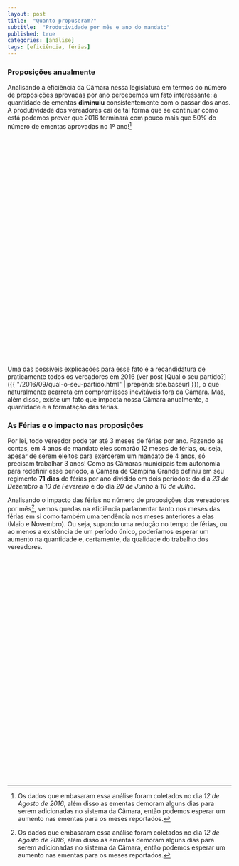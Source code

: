 ```yaml
---
layout: post
title:  "Quanto propuseram?"
subtitle:  "Produtividade por mês e ano do mandato"
published: true
categories: [análise]
tags: [eficiência, férias]
---
```




### Proposições anualmente

Analisando a eficiência da Câmara nessa legislatura em termos do número de proposições aprovadas por ano percebemos um fato interessante: a quantidade de ementas **diminuiu** consistentemente com o passar dos anos. A produtividade dos vereadores cai de tal forma que se continuar como está podemos prever que 2016 terminará com pouco mais que 50% do número de ementas aprovadas no 1º ano![^footnote-dia-coleta]

<!--html_preserve--><div id="htmlwidget-7612572b0ab4abb581ee" style="width:100%;height:500px;" class="highchart html-widget"></div>
<script type="application/json" data-for="htmlwidget-7612572b0ab4abb581ee">{"x":{"hc_opts":{"title":{"text":"Nº de Ementas por Ano"},"yAxis":{"title":{"text":null},"plotLines":[{"value":1663,"color":"green","width":2,"zIndex":4,"dashStyle":"dash","label":{"text":"50% do 1º ano de Mandato","style":{"fontWeight":"bold","color":"green"}}}]},"credits":{"enabled":false},"exporting":{"enabled":false},"plotOptions":{"series":{"turboThreshold":0}},"chart":{"type":"column"},"xAxis":{"categories":[2013,2014,2015,2016]},"series":[{"name":"Ementas","showInLegend":false,"data":[3326,2771,2409,1234]},{"name":"Ementas","type":"line","showInLegend":false,"data":[3326,2771,2409,1234]}]},"theme":{"chart":{"backgroundColor":"transparent"}},"conf_opts":{"global":{"Date":null,"VMLRadialGradientURL":"http =//code.highcharts.com/list(version)/gfx/vml-radial-gradient.png","canvasToolsURL":"http =//code.highcharts.com/list(version)/modules/canvas-tools.js","getTimezoneOffset":null,"timezoneOffset":0,"useUTC":true},"lang":{"contextButtonTitle":"Chart context menu","decimalPoint":".","downloadJPEG":"Download JPEG image","downloadPDF":"Download PDF document","downloadPNG":"Download PNG image","downloadSVG":"Download SVG vector image","drillUpText":"Back to {series.name}","invalidDate":null,"loading":"Loading...","months":["January","February","March","April","May","June","July","August","September","October","November","December"],"noData":"No data to display","numericSymbols":["k","M","G","T","P","E"],"printChart":"Print chart","resetZoom":"Reset zoom","resetZoomTitle":"Reset zoom level 1:1","shortMonths":["Jan","Feb","Mar","Apr","May","Jun","Jul","Aug","Sep","Oct","Nov","Dec"],"thousandsSep":" ","weekdays":["Sunday","Monday","Tuesday","Wednesday","Thursday","Friday","Saturday"]}},"type":"chart","fonts":[],"debug":false},"evals":[],"jsHooks":[]}</script><!--/html_preserve-->

Uma das possíveis explicações para esse fato é a recandidatura de praticamente todos os vereadores em 2016 (ver post [Qual o seu partido?]({{ "/2016/09/qual-o-seu-partido.html" | prepend: site.baseurl }}), o que naturalmente acarreta em compromissos inevitáveis fora da Câmara. Mas, além disso, existe um fato que impacta nossa Câmara anualmente, a quantidade e a formatação das férias.

### As Férias e o impacto nas proposições
Por lei, todo vereador pode ter até 3 meses de férias por ano. Fazendo as contas, em 4 anos de mandato eles somarão 12 meses de férias, ou seja, apesar de serem eleitos para exercerem um mandato de 4 anos, só precisam trabalhar 3 anos! Como as Câmaras municipais tem autonomia para redefinir esse período, a Câmara de Campina Grande definiu em seu regimento **71 dias** de férias por ano dividido em dois períodos: do dia *23 de Dezembro* à *10 de Fevereiro* e do dia *20 de Junho* à *10 de Julho*.

Analisando o impacto das férias no número de proposições dos vereadores por mês[^footnote-dia-coleta], vemos quedas na eficiência parlamentar tanto nos meses das férias em si como também uma tendência nos meses anteriores a elas (Maio e Novembro). Ou seja, supondo uma redução no tempo de férias, ou ao menos a existência de um período único, poderíamos esperar um aumento na quantidade e, certamente, da qualidade do trabalho dos vereadores. 

<!--html_preserve--><div id="htmlwidget-a3e1888d04de35c61a54" style="width:100%;height:500px;" class="highchart html-widget"></div>
<script type="application/json" data-for="htmlwidget-a3e1888d04de35c61a54">{"x":{"hc_opts":{"title":{"text":"Nº de Ementas por Mês"},"yAxis":{"title":"","type":"linear"},"credits":{"enabled":false},"exporting":{"enabled":false},"plotOptions":{"series":{"turboThreshold":0,"showInLegend":true,"marker":{"enabled":true}},"scatter":{"marker":{"symbol":"circle"}},"bubble":{"minSize":5,"maxSize":25},"treemap":{"layoutAlgorithm":"squarified"}},"series":[{"name":"Jan","type":"column","data":[{"Ano":2013,"Mes":"Jan","n":2,"x":2013,"y":2},{"Ano":2014,"Mes":"Jan","n":3,"x":2014,"y":3},{"Ano":2015,"Mes":"Jan","n":2,"x":2015,"y":2},{"Ano":2016,"Mes":"Jan","n":13,"x":2016,"y":13}]},{"name":"Fev","type":"column","data":[{"Ano":2013,"Mes":"Fev","n":4,"x":2013,"y":4},{"Ano":2014,"Mes":"Fev","n":15,"x":2014,"y":15},{"Ano":2015,"Mes":"Fev","n":98,"x":2015,"y":98},{"Ano":2016,"Mes":"Fev","n":77,"x":2016,"y":77}]},{"name":"Mar","type":"column","data":[{"Ano":2013,"Mes":"Mar","n":310,"x":2013,"y":310},{"Ano":2014,"Mes":"Mar","n":248,"x":2014,"y":248},{"Ano":2015,"Mes":"Mar","n":376,"x":2015,"y":376},{"Ano":2016,"Mes":"Mar","n":191,"x":2016,"y":191}]},{"name":"Abr","type":"column","data":[{"Ano":2013,"Mes":"Abr","n":531,"x":2013,"y":531},{"Ano":2014,"Mes":"Abr","n":452,"x":2014,"y":452},{"Ano":2015,"Mes":"Abr","n":321,"x":2015,"y":321},{"Ano":2016,"Mes":"Abr","n":298,"x":2016,"y":298}]},{"name":"Mai","type":"column","data":[{"Ano":2013,"Mes":"Mai","n":238,"x":2013,"y":238},{"Ano":2014,"Mes":"Mai","n":357,"x":2014,"y":357},{"Ano":2015,"Mes":"Mai","n":213,"x":2015,"y":213},{"Ano":2016,"Mes":"Mai","n":198,"x":2016,"y":198}]},{"name":"Jun","type":"column","data":[{"Ano":2013,"Mes":"Jun","n":192,"x":2013,"y":192},{"Ano":2014,"Mes":"Jun","n":225,"x":2014,"y":225},{"Ano":2015,"Mes":"Jun","n":33,"x":2015,"y":33},{"Ano":2016,"Mes":"Jun","n":112,"x":2016,"y":112}]},{"name":"Jul","type":"column","data":[{"Ano":2013,"Mes":"Jul","n":399,"x":2013,"y":399},{"Ano":2014,"Mes":"Jul","n":215,"x":2014,"y":215},{"Ano":2015,"Mes":"Jul","n":516,"x":2015,"y":516},{"Ano":2016,"Mes":"Jul","n":302,"x":2016,"y":302}]},{"name":"Ago","type":"column","data":[{"Ano":2013,"Mes":"Ago","n":403,"x":2013,"y":403},{"Ano":2014,"Mes":"Ago","n":108,"x":2014,"y":108},{"Ano":2015,"Mes":"Ago","n":180,"x":2015,"y":180},{"Ano":2016,"Mes":"Ago","n":43,"x":2016,"y":43}]},{"name":"Set","type":"column","data":[{"Ano":2013,"Mes":"Set","n":289,"x":2013,"y":289},{"Ano":2014,"Mes":"Set","n":63,"x":2014,"y":63},{"Ano":2015,"Mes":"Set","n":178,"x":2015,"y":178}]},{"name":"Out","type":"column","data":[{"Ano":2013,"Mes":"Out","n":373,"x":2013,"y":373},{"Ano":2014,"Mes":"Out","n":341,"x":2014,"y":341},{"Ano":2015,"Mes":"Out","n":228,"x":2015,"y":228}]},{"name":"Nov","type":"column","data":[{"Ano":2013,"Mes":"Nov","n":322,"x":2013,"y":322},{"Ano":2014,"Mes":"Nov","n":481,"x":2014,"y":481},{"Ano":2015,"Mes":"Nov","n":220,"x":2015,"y":220}]},{"name":"Dez","type":"column","data":[{"Ano":2013,"Mes":"Dez","n":263,"x":2013,"y":263},{"Ano":2014,"Mes":"Dez","n":263,"x":2014,"y":263},{"Ano":2015,"Mes":"Dez","n":44,"x":2015,"y":44}]}],"xAxis":{"type":"linear","title":""}},"theme":{"chart":{"backgroundColor":"transparent"}},"conf_opts":{"global":{"Date":null,"VMLRadialGradientURL":"http =//code.highcharts.com/list(version)/gfx/vml-radial-gradient.png","canvasToolsURL":"http =//code.highcharts.com/list(version)/modules/canvas-tools.js","getTimezoneOffset":null,"timezoneOffset":0,"useUTC":true},"lang":{"contextButtonTitle":"Chart context menu","decimalPoint":".","downloadJPEG":"Download JPEG image","downloadPDF":"Download PDF document","downloadPNG":"Download PNG image","downloadSVG":"Download SVG vector image","drillUpText":"Back to {series.name}","invalidDate":null,"loading":"Loading...","months":["January","February","March","April","May","June","July","August","September","October","November","December"],"noData":"No data to display","numericSymbols":["k","M","G","T","P","E"],"printChart":"Print chart","resetZoom":"Reset zoom","resetZoomTitle":"Reset zoom level 1:1","shortMonths":["Jan","Feb","Mar","Apr","May","Jun","Jul","Aug","Sep","Oct","Nov","Dec"],"thousandsSep":" ","weekdays":["Sunday","Monday","Tuesday","Wednesday","Thursday","Friday","Saturday"]}},"type":"chart","fonts":[],"debug":false},"evals":[],"jsHooks":[]}</script><!--/html_preserve-->

[^footnote-dia-coleta]: Os dados que embasaram essa análise foram coletados no dia *12 de Agosto de 2016*, além disso as ementas demoram alguns dias para serem adicionadas no sistema da Câmara, então podemos esperar um aumento nas ementas para os meses reportados.

<!-- Mesmo sabendo que um vereador propõe mais do que outro, ou que a Câmara é menos ativa com o passar dos anos do mandato ainda resta uma dúvida, o que os vereadores estão propondo? As proposições tem alguma ligação com suas promessas de campanha? Confira mais detalhes no post [Qual o seu tema?]({{ "/2016/09/qual-o-seu-tema.html" | prepend: site.baseurl }})
 -->
